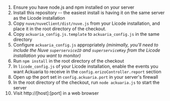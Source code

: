 1. Ensure you have node.js and npm installed on your server
1. Install this repository -- the easiest install is having it on the same server as the Licode installation
1. Copy ```nuve/nuveClient/dist/nuve.js``` from your Licode installation, and place it in the root directory of the checkout.
1. Copy ```ackuaria_config.js.template``` to ```ackuaria_config.js``` in the same directory
1. Configure ```ackuaria_config.js``` appropriately *(minimally, you'll need to include the Nuve ```superserviceID``` and ```superserviceKey``` from the Licode installation you want to monitor)*
1. Run ```npm install``` in the root directory of the checkout
1. In ```licode_config.js``` of your Licode installation, enable the events you want Ackuaria to receive in the ```config.erizoController.report``` section
1. Open up the port set in ```config.ackuaria.port``` in your server's firewall
1. In the root directory of the checkout, run ```node ackuaria.js``` to start the server
1. Visit http://[host]:[port] in a web browser
